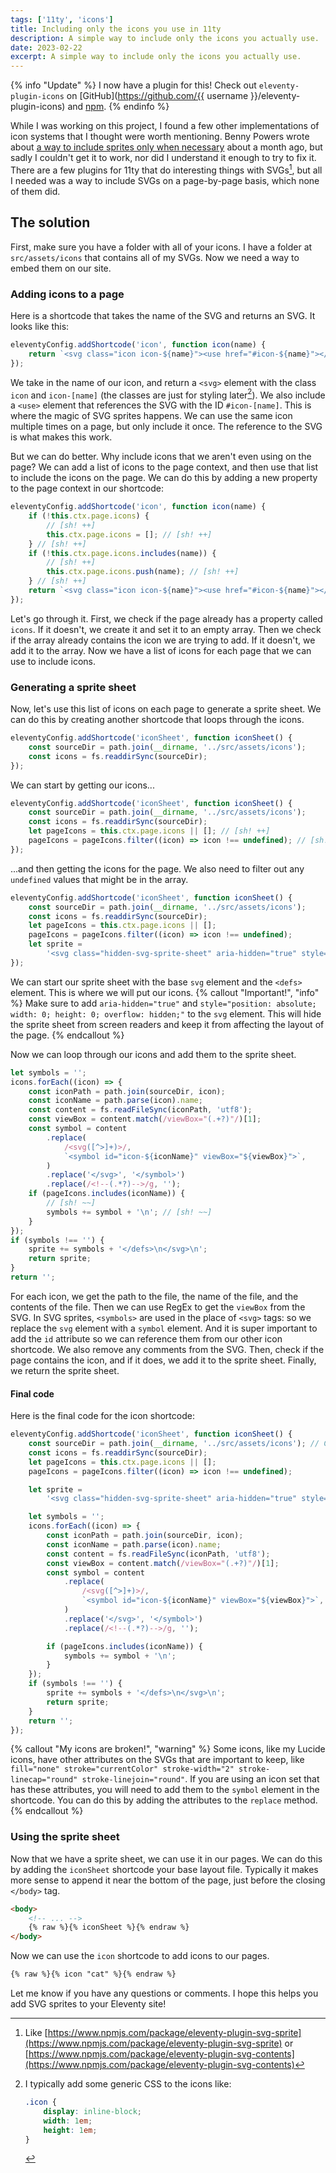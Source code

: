 ```yaml
---
tags: ['11ty', 'icons']
title: Including only the icons you use in 11ty
description: A simple way to include only the icons you actually use.
date: 2023-02-22
excerpt: A simple way to include only the icons you actually use.
---
```


{% info "Update" %}
I now have a plugin for this! Check out `eleventy-plugin-icons` on [GitHub](https://github.com/{{ username }}/eleventy-plugin-icons) and [npm](https://www.npmjs.com/package/eleventy-plugin-icons).
{% endinfo %}

While I was working on this project, I found a few other implementations of icon systems that I thought were worth mentioning. Benny Powers wrote about [a way to include sprites only when necessary](https://bennypowers.dev/posts/11ty-svg-sprites/) about a month ago, but sadly I couldn't get it to work, nor did I understand it enough to try to fix it. There are a few plugins for 11ty that do interesting things with SVGs[^1], but all I needed was a way to include SVGs on a page-by-page basis, which none of them did.

## The solution

First, make sure you have a folder with all of your icons. I have a folder at `src/assets/icons` that contains all of my SVGs. Now we need a way to embed them on our site.

### Adding icons to a page

Here is a shortcode that takes the name of the SVG and returns an SVG. It looks like this:

```js
eleventyConfig.addShortcode('icon', function icon(name) {
	return `<svg class="icon icon-${name}"><use href="#icon-${name}"></use></svg>`;
});
```

We take in the name of our icon, and return a `<svg>` element with the class `icon` and `icon-[name]` (the classes are just for styling later[^2]). We also include a `<use>` element that references the SVG with the ID `#icon-[name]`. This is where the magic of SVG sprites happens. We can use the same icon multiple times on a page, but only include it once. The reference to the SVG is what makes this work.

But we can do better. Why include icons that we aren't even using on the page? We can add a list of icons to the page context, and then use that list to include the icons on the page. We can do this by adding a new property to the page context in our shortcode:

```js
eleventyConfig.addShortcode('icon', function icon(name) {
	if (!this.ctx.page.icons) {
		// [sh! ++]
		this.ctx.page.icons = []; // [sh! ++]
	} // [sh! ++]
	if (!this.ctx.page.icons.includes(name)) {
		// [sh! ++]
		this.ctx.page.icons.push(name); // [sh! ++]
	} // [sh! ++]
	return `<svg class="icon icon-${name}"><use href="#icon-${name}"></use></svg>`;
});
```

Let's go through it. First, we check if the page already has a property called `icons`. If it doesn't, we create it and set it to an empty array. Then we check if the array already contains the icon we are trying to add. If it doesn't, we add it to the array. Now we have a list of icons for each page that we can use to include icons.

### Generating a sprite sheet

Now, let's use this list of icons on each page to generate a sprite sheet. We can do this by creating another shortcode that loops through the icons.

```js
eleventyConfig.addShortcode('iconSheet', function iconSheet() {
	const sourceDir = path.join(__dirname, '../src/assets/icons');
	const icons = fs.readdirSync(sourceDir);
});
```

We can start by getting our icons...

```js
eleventyConfig.addShortcode('iconSheet', function iconSheet() {
	const sourceDir = path.join(__dirname, '../src/assets/icons');
	const icons = fs.readdirSync(sourceDir);
	let pageIcons = this.ctx.page.icons || []; // [sh! ++]
	pageIcons = pageIcons.filter((icon) => icon !== undefined); // [sh! ++]
});
```

...and then getting the icons for the page. We also need to filter out any `undefined` values that might be in the array.

```js
eleventyConfig.addShortcode('iconSheet', function iconSheet() {
	const sourceDir = path.join(__dirname, '../src/assets/icons');
	const icons = fs.readdirSync(sourceDir);
	let pageIcons = this.ctx.page.icons || [];
	pageIcons = pageIcons.filter((icon) => icon !== undefined);
	let sprite =
		'<svg class="hidden-svg-sprite-sheet" aria-hidden="true" style="position: absolute; width: 0; height: 0; overflow: hidden;" version="1.1" xmlns="http://www.w3.org/2000/svg" xmlns:xlink="http://www.w3.org/1999/xlink">\n<defs>\n'; // [sh! ++]
});
```

We can start our sprite sheet with the base `svg` element and the `<defs>` element. This is where we will put our icons.
{% callout "Important!", "info" %}
Make sure to add `aria-hidden="true"` and `style="position: absolute; width: 0; height: 0; overflow: hidden;"` to the `svg` element. This will hide the sprite sheet from screen readers and keep it from affecting the layout of the page.
{% endcallout %}

Now we can loop through our icons and add them to the sprite sheet.

```js
let symbols = '';
icons.forEach((icon) => {
	const iconPath = path.join(sourceDir, icon);
	const iconName = path.parse(icon).name;
	const content = fs.readFileSync(iconPath, 'utf8');
	const viewBox = content.match(/viewBox="(.+?)"/)[1];
	const symbol = content
		.replace(
			/<svg([^>]+)>/,
			`<symbol id="icon-${iconName}" viewBox="${viewBox}">`,
		)
		.replace('</svg>', '</symbol>')
		.replace(/<!--(.*?)-->/g, '');
	if (pageIcons.includes(iconName)) {
		// [sh! ~~]
		symbols += symbol + '\n'; // [sh! ~~]
	}
});
if (symbols !== '') {
	sprite += symbols + '</defs>\n</svg>\n';
	return sprite;
}
return '';
```

For each icon, we get the path to the file, the name of the file, and the contents of the file. Then we can use RegEx to get the `viewBox` from the SVG. In SVG sprites, `<symbols>` are used in the place of `<svg>` tags: so we replace the `svg` element with a `symbol` element. And it is super important to add the `id` attribute so we can reference them from our other icon shortcode. We also remove any comments from the SVG. Then, check if the page contains the icon, and if it does, we add it to the sprite sheet. Finally, we return the sprite sheet.

#### Final code

Here is the final code for the icon shortcode:

```js
eleventyConfig.addShortcode('iconSheet', function iconSheet() {
	const sourceDir = path.join(__dirname, '../src/assets/icons'); // Change this to your icons directory
	const icons = fs.readdirSync(sourceDir);
	let pageIcons = this.ctx.page.icons || [];
	pageIcons = pageIcons.filter((icon) => icon !== undefined);

	let sprite =
		'<svg class="hidden-svg-sprite-sheet" aria-hidden="true" style="position: absolute; width: 0; height: 0; overflow: hidden;" version="1.1" xmlns="http://www.w3.org/2000/svg" xmlns:xlink="http://www.w3.org/1999/xlink">\n<defs>\n';

	let symbols = '';
	icons.forEach((icon) => {
		const iconPath = path.join(sourceDir, icon);
		const iconName = path.parse(icon).name;
		const content = fs.readFileSync(iconPath, 'utf8');
		const viewBox = content.match(/viewBox="(.+?)"/)[1];
		const symbol = content
			.replace(
				/<svg([^>]+)>/,
				`<symbol id="icon-${iconName}" viewBox="${viewBox}">`,
			)
			.replace('</svg>', '</symbol>')
			.replace(/<!--(.*?)-->/g, '');

		if (pageIcons.includes(iconName)) {
			symbols += symbol + '\n';
		}
	});
	if (symbols !== '') {
		sprite += symbols + '</defs>\n</svg>\n';
		return sprite;
	}
	return '';
});
```

{% callout "My icons are broken!", "warning" %}
Some icons, like my Lucide icons, have other attributes on the SVGs that are important to keep, like `fill="none" stroke="currentColor" stroke-width="2" stroke-linecap="round" stroke-linejoin="round"`. If you are using an icon set that has these attributes, you will need to add them to the `symbol` element in the shortcode. You can do this by adding the attributes to the `replace` method.
{% endcallout %}

### Using the sprite sheet

Now that we have a sprite sheet, we can use it in our pages. We can do this by adding the `iconSheet` shortcode your base layout file. Typically it makes more sense to append it near the bottom of the page, just before the closing `</body>` tag.

```html
<body>
	<!-- ... -->
	{% raw %}{% iconSheet %}{% endraw %}
</body>
```

Now we can use the `icon` shortcode to add icons to our pages.

```html
{% raw %}{% icon "cat" %}{% endraw %}
```

Let me know if you have any questions or comments. I hope this helps you add SVG sprites to your Eleventy site!

[^1]: Like [https://www.npmjs.com/package/eleventy-plugin-svg-sprite](https://www.npmjs.com/package/eleventy-plugin-svg-sprite) or [https://www.npmjs.com/package/eleventy-plugin-svg-contents](https://www.npmjs.com/package/eleventy-plugin-svg-contents)
[^2]: I typically add some generic CSS to the icons like:

    ```css
    .icon {
    	display: inline-block;
    	width: 1em;
    	height: 1em;
    }
    ```
